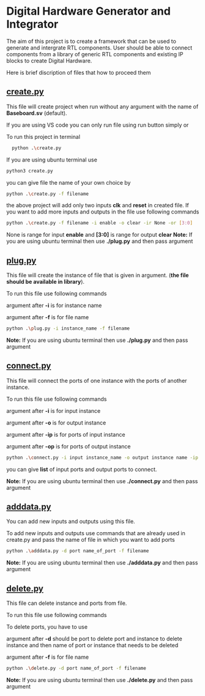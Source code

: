 
# Digital Hardware Generator and Integrator

The aim of this project is to create a framework that can be used to generate and intergrate RTL components. User should be able to connect components from a library of generic RTL components and existing IP blocks to create Digital Hardware.

Here is brief discription of files that how to proceed them

## [create.py](https://github.com/3820bilal/FYP/blob/main/create.py)

This file will create project when run without any argument with the name of 
**Baseboard.sv** (default).

If you are using VS code you can only run file using run button simply or 


To run this project in terminal

```bash
  python .\create.py
```

If you are using ubuntu terminal use
```bash
python3 create.py
```
you can give file the name of your own choice by

```bash
python .\create.py -f filename
```
the above project will add only two inputs **clk** and **reset** in created file.
If you want to add more inputs and outputs in the file use following commands

```bash
python .\create.py -f filename -i enable -o clear -ir None -or [3:0]
```

None is range for input **enable** and **[3:0]** is range for output **clear**
**Note:** If you are using ubuntu terminal then use **./plug.py** and then pass argument

## [plug.py](https://github.com/3820bilal/FYP/blob/main/plug.py)

This file will create the instance of file that is given in argument. (**the file should be available in library**).

To run this file use following commands

argument after **-i** is for instance name 

argument after **-f** is for file name
```bash
python .\plug.py -i instance_name -f filename 
```
**Note:** If you are using ubuntu terminal then use **./plug.py** and then pass argument

## [connect.py](https://github.com/3820bilal/FYP/blob/main/connect.py)

This file will connect the ports of one instance with the ports of another instance.

To run this file use following commands

argument after **-i** is for input instance

argument after **-o** is for output instance 

argument after **-ip** is for ports of input instance

argument after **-op** is for ports of output instance 
```bash
python .\connect.py -i input instance_name -o output instance name -ip input port -op output port
```
you can give **list** of input ports and output ports to connect.

**Note:** If you are using ubuntu terminal then use **./connect.py** and then pass argument
## [adddata.py](https://github.com/3820bilal/FYP/blob/main/adddata.py)

You can add new inputs and outputs using this file.

To add new inputs and outputs use commands that are already used in create.py and pass the name of file in which you want to add ports

```bash
python .\adddata.py -d port name_of_port -f filename 
```
**Note:** If you are using ubuntu terminal then use **./adddata.py** and then pass argument

## [delete.py](https://github.com/3820bilal/FYP/blob/main/delete.py)

This file can delete instance and ports from file. 

To run this file use following commands

To delete ports, you have to use 

argument after **-d** should be port to delete port and  instance to delete instance and then name of port or instance that needs to be deleted 

argument after **-f** is for file name
```bash
python .\delete.py -d port name_of_port -f filename 
```
**Note:** If you are using ubuntu terminal then use **./delete.py** and then pass argument
